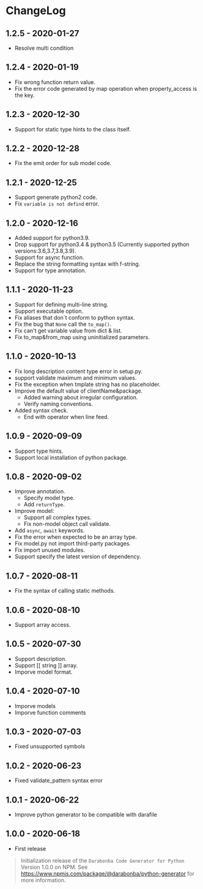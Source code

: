 # ChangeLog

## 1.2.5 - 2020-01-27

* Resolve multi condition

## 1.2.4 - 2020-01-19

* Fix wrong function return value.
* Fix the error code generated by map operation when property_access is the key.

## 1.2.3 - 2020-12-30

* Support for static type hints to the class itself.

## 1.2.2 - 2020-12-28

* Fix the emit order for sub model code.

## 1.2.1 - 2020-12-25

* Support generate python2 code.
* Fix `variable is not defind` error.

## 1.2.0 - 2020-12-16

* Added support for python3.9.
* Drop support for python3.4 & python3.5 (Currently supported python versions:3.6,3.7,3.8,3.9).
* Support for async function.
* Replace the string formatting syntax with f-string.
* Support for type annotation.

## 1.1.1 - 2020-11-23

* Support for defining multi-line string.
* Support executable option.
* Fix aliases that don`t conform to python syntax.
* Fix the bug that `None` call the `to_map()`.
* Fix can't get variable value from dict & list.
* Fix to_map&from_map using uninitialized parameters.

## 1.1.0 - 2020-10-13

* Fix long description content type error in setup.py.
* support validate maximum and minimum values.
* Fix the exception when tmplate string has no placeholder.
* Improve the default value of clientName&package.
  * Added warning about irregular configuration.
  * Verify naming conventions.
* Added syntax check.
  * End with operator when line feed.

## 1.0.9 - 2020-09-09

* Support type hints.
* Support local installation of python package.

## 1.0.8 - 2020-09-02

* Improve annotation.
  * Specify model type.
  * Add `returnType`.
* Improve model:
  * Support all complex types.
  * Fix non-model object call validate.
* Add `async`, `await` keywords.
* Fix the error when expected to be an array type.
* Fix model.py not import third-party packages.
* Fix import unused modules.
* Support specify the latest version of dependency.

## 1.0.7 - 2020-08-11

* Fix the syntax of calling static methods.

## 1.0.6 - 2020-08-10

* Support array access.

## 1.0.5 - 2020-07-30

* Support description.
* Support [[ string ]] array.
* Imporve model format.

## 1.0.4 - 2020-07-10

* Imporve models
* Imporve function comments

## 1.0.3 - 2020-07-03

* Fixed unsupported symbols

## 1.0.2 - 2020-06-23

* Fixed validate_pattern syntax error

## 1.0.1 - 2020-06-22

* Improve python generator to be compatible with darafile

## 1.0.0 - 2020-06-18

* First release

> Initialization release of the `Darabonba Code Generator for Python` Version 1.0.0 on NPM.
> See <https://www.npmjs.com/package/@darabonba/python-generator> for more information.
